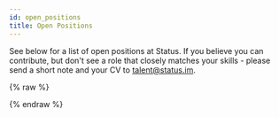 ```yaml
---
id: open_positions
title: Open Positions 
---
```

See below for a list of open positions at Status. If you believe you can contribute, but don't see a role that closely matches your skills - please send a short note and your CV to talent@status.im.

{% raw %}
<div id="grnhse_app"></div>
<script src="https://boards.greenhouse.io/embed/job_board/js?for=status72"></script>
{% endraw %}
